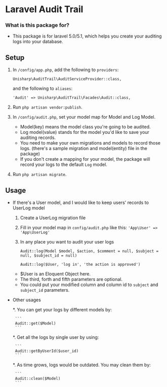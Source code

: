 Laravel Audit Trail
===================

### What is this package for? ###

* This package is for laravel 5.0/5.1, which helps you create your auditing logs into your database. 

## Setup

1. In `/config/app.php`, add the following to `providers`:

    ```
    Unisharp\AuditTrail\AuditServiceProvider::class,
    ```

    and the following to `aliases`:

    ```
    'Audit' => Unisharp\AuditTrail\Facades\Audit::class,
    ```
    
2. Run `php artisan vendor:publish`.
3. In `/config/audit.php`, set your model map for Model and Log Model.
   * Model(key) means the model class you're going to be audited.
   * Log model(value) stands for the model you'd like to save your auditing records.
   * You need to make your own migrations and models to record those logs. (there's a sample migration and model(entity) file in the package) 
   * If you don't create a mapping for your model, the package will record your logs to the default `Log` model.
4. Run `php artisan migrate`.

## Usage

* If there's a User model, and I would like to keep users' records to UserLog model
  1. Create a UserLog migration file
  2. Fill in your model map in `config/audit.php` like this: `'App\User' => 'App\UserLog'`
  3. In any place you want to audit your user logs

       ```
       Audit::log(Model $model, $action, $comment = null, $subject = null, $subject_id = null)
       ```

       ```
       Audit::log($User, 'log in', 'the action is approved')
       ```

    * $User is an Eloquent Object here.
    * The third, forth and fifth parameters are optional.
    * You could put your modified column and column id to `subject` and `subject_id` parameters.

* Other usages

  *. You can get your logs by different models by:

       ```
       Audit::get($Model)
       ```
  *. Get all the logs by single user by using:

       ```
       Audit::getByUserId($user_id)
       ```
  *. As time grows, logs would be outdated. You may clean them by:

       ```
       Audit::clean($Model)
       ```